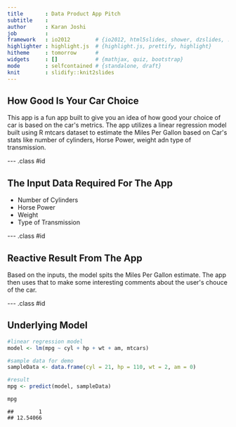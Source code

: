 ```yaml
---
title       : Data Product App Pitch
subtitle    : 
author      : Karan Joshi
job         : 
framework   : io2012        # {io2012, html5slides, shower, dzslides, ...}
highlighter : highlight.js  # {highlight.js, prettify, highlight}
hitheme     : tomorrow      # 
widgets     : []            # {mathjax, quiz, bootstrap}
mode        : selfcontained # {standalone, draft}
knit        : slidify::knit2slides
---
```


## How Good Is Your Car Choice
This app is a fun app built to give you an idea of how good your choice of car is based on the car's metrics. The app utilizes a linear regression model built using R mtcars dataset to estimate the Miles Per Gallon based on Car's stats like number of cylinders, Horse Power, weight adn type of transmission.


--- .class #id 

## The Input Data Required For The App

- Number of Cylinders 
- Horse Power
- Weight
- Type of Transmission

--- .class #id 

## Reactive Result From The App

Based on the inputs, the model spits the Miles Per Gallon estimate. The app then uses that to make some interesting comments about the user's chouce of the car.

--- .class #id 

## Underlying Model


```r
#linear regression model
model <- lm(mpg ~ cyl + hp + wt + am, mtcars)

#sample data for demo
sampleData <- data.frame(cyl = 21, hp = 110, wt = 2, am = 0)

#result 
mpg <- predict(model, sampleData)

mpg
```

```
##        1 
## 12.54066
```
